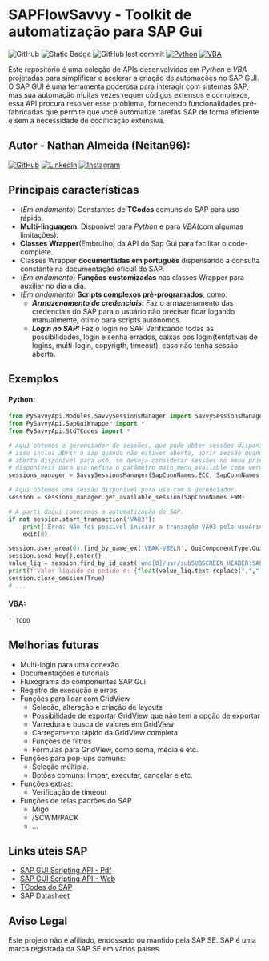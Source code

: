 # SAPFlowSavvy - Toolkit de automatização para SAP Gui

![GitHub](https://img.shields.io/github/license/Neitan96/SAPFlowSavvy)
![Static Badge](https://img.shields.io/badge/version-developing-blue)
![GitHub last commit](https://img.shields.io/github/last-commit/Neitan96/SAPFlowSavvy)
[![Python](https://img.shields.io/badge/python-3.9.6%2B-blue)](https://www.python.org/downloads/release/python-396/)
[![VBA](https://img.shields.io/badge/VBA-Excel-green)](https://docs.microsoft.com/en-us/office/vba/api/overview/excel)

Este repositório é uma coleção de APIs desenvolvidas em *Python* e *VBA* projetadas para simplificar e acelerar a criação de automações no SAP GUI. O SAP GUI é uma ferramenta poderosa para interagir com sistemas SAP, mas sua automação muitas vezes requer códigos extensos e complexos, essa API procura resolver esse problema, fornecendo funcionalidades pré-fabricadas que permite que você automatize tarefas SAP de forma eficiente e sem a necessidade de codificação extensiva.

## Autor - **Nathan Almeida** (Neitan96):

[![GitHub](https://img.shields.io/badge/GitHub-Profile-black?style=flat&logo=github)](https://github.com/Neitan96)
[![LinkedIn](https://img.shields.io/badge/LinkedIn-Profile-blue?style=flat&logo=linkedin)](https://www.linkedin.com/in/neitan96/)
[![Instagram](https://img.shields.io/badge/Instagram-Profile-orange?style=flat&logo=instagram)](https://www.instagram.com/neitan96/)

## Principais características

- (*Em andamento*) Constantes de **TCodes** comuns do SAP para uso rápido.
- **Multi-linguagem**: Disponível para *Python* e para *VBA*(com algumas limitações).
- **Classes Wrapper**(Embrulho) da API do Sap Gui para facilitar o code-complete.
- Classes Wrapper **documentadas em português** dispensando a consulta constante na documentação oficial do SAP.
- (*Em andamento*) **Funções customizadas** nas classes Wrapper para auxiliar no dia a dia.
- (*Em andamento*) **Scripts complexos pré-programados**, como:
  - ***Armazenamento de credenciais:*** Faz o armazenamento das credenciais do SAP para o usuário não precisar ficar logando manualmente, ótimo para scripts autônomos.
  - ***Login no SAP:*** Faz o login no SAP Verificando todas as possibilidades, login e senha errados, caixas pos login(tentativas de logins, multi-login, copyrigth, timeout), caso não tenha sessão aberta.

## Exemplos

#### **Python:**

```python
from PySavvyApi.Modules.SavvySessionsManager import SavvySessionsManager
from PySavvyApi.SapGuiWrapper import *
from PySavvyApi.StdTCodes import *

# Aqui obtemos o gerenciador de sessões, que pode obter sessões disponíveis para uso.
# isso inclui abrir o sap quando não estiver aberto, abrir sessão quando não tiver sessão
# aberta disponível para uso, se deseja considerar sessões no menu principal como sessões
# disponíveis para uso defina o parâmetro main_menu_available como verdadeiro.
sessions_manager = SavvySessionsManager(SapConnNames.ECC, SapConnNames.EWM, main_menu_available=True)

# Aqui obtemos uma sessão disponível para uso com o gerenciador.
session = sessions_manager.get_available_session(SapConnNames.EWM)

# A parti daqui começamos a automatização do SAP.
if not session.start_transaction('VA03'):
    print('Erro: Não foi possivel iniciar a transação VA03 pelo usuário ' + session.info.user)
    exit(0)

session.user_area(0).find_by_name_ex('VBAK-VBELN', GuiComponentType.GuiCTextField).text = '7062515975'
session.send_key().enter()
value_liq = session.find_by_id_cast('wnd[0]/usr/subSUBSCREEN_HEADER:SAPMV45A:4021/txtVBAK-NETWR').GuiTextField()
print(f'Valor líquido do pedido é: {float(value_liq.text.replace(",",".")):.2f}')
session.close_session(True)
# ...
```

#### **VBA:**
```vbs
' TODO
```

## Melhorias futuras
* Multi-login para uma conexão
* Documentações e tutoriais
* Fluxograma do componentes SAP Gui
* Registro de execução e erros
* Funções para lidar com GridView
  * Selecão, alteração e criação de layouts
  * Possibilidade de exportar GridView que não tem a opção de exportar
  * Varredura e busca de valores em GridView
  * Carregamento rápido da GridView completa
  * Funções de filtros
  * Fórmulas para GridView, como soma, média e etc.
* Funções para pop-ups comuns:
  * Seleção múltipla.
  * Botões comuns: limpar, executar, cancelar e etc.
* Funções extras:
  * Verificação de timeout
* Funções de telas padrões do SAP
  * Migo
  * /SCWM/PACK
  * ...

## Links úteis SAP

- [SAP GUI Scripting API - Pdf](https://help.sap.com/doc/9215986e54174174854b0af6bb14305a/760.01/en-US/sap_gui_scripting_api_761.pdf)
- [SAP GUI Scripting API - Web](https://help.sap.com/docs/sap_gui_for_windows/b47d018c3b9b45e897faf66a6c0885a8/babdf65f4d0a4bd8b40f5ff132cb12fa.html)
- [TCodes do SAP](https://www.sap-tcodes.org/)
- [SAP Datasheet](https://www.sapdatasheet.org/)

## Aviso Legal

Este projeto não é afiliado, endossado ou mantido pela SAP SE. SAP é uma marca registrada da SAP SE em vários países.